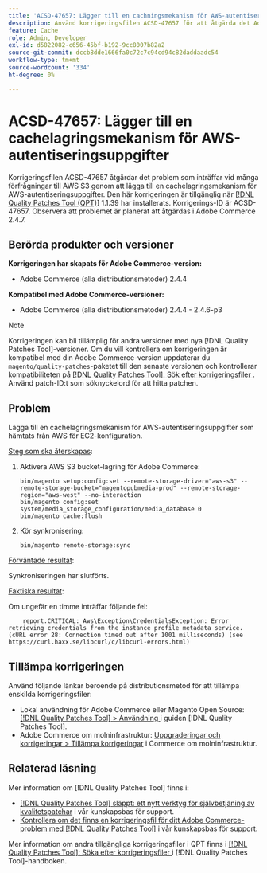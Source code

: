 ```yaml
---
title: 'ACSD-47657: Lägger till en cachningsmekanism för AWS-autentiseringsuppgifter'
description: Använd korrigeringsfilen ACSD-47657 för att åtgärda det Adobe Commerce-problem som inträffar vid många förfrågningar till AWS S3 genom att lägga till en cachelagringsmekanism för AWS-inloggningsuppgifter.
feature: Cache
role: Admin, Developer
exl-id: d5822082-c656-45bf-b192-9cc8007b82a2
source-git-commit: dccb8dde1666fa0c72c7c94cd94c82daddaadc54
workflow-type: tm+mt
source-wordcount: '334'
ht-degree: 0%

---
```


# ACSD-47657: Lägger till en cachelagringsmekanism för AWS-autentiseringsuppgifter

Korrigeringsfilen ACSD-47657 åtgärdar det problem som inträffar vid många förfrågningar till AWS S3 genom att lägga till en cachelagringsmekanism för AWS-autentiseringsuppgifter. Den här korrigeringen är tillgänglig när [[!DNL Quality Patches Tool (QPT)]](/help/announcements/adobe-commerce-announcements/magento-quality-patches-released-new-tool-to-self-serve-quality-patches.md) 1.1.39 har installerats. Korrigerings-ID är ACSD-47657. Observera att problemet är planerat att åtgärdas i Adobe Commerce 2.4.7.

## Berörda produkter och versioner

**Korrigeringen har skapats för Adobe Commerce-version:**

* Adobe Commerce (alla distributionsmetoder) 2.4.4

**Kompatibel med Adobe Commerce-versioner:**

* Adobe Commerce (alla distributionsmetoder) 2.4.4 - 2.4.6-p3

>[!NOTE]
>
>Korrigeringen kan bli tillämplig för andra versioner med nya [!DNL Quality Patches Tool]-versioner. Om du vill kontrollera om korrigeringen är kompatibel med din Adobe Commerce-version uppdaterar du `magento/quality-patches`-paketet till den senaste versionen och kontrollerar kompatibiliteten på [[!DNL Quality Patches Tool]: Sök efter korrigeringsfiler ](https://experienceleague.adobe.com/tools/commerce-quality-patches/index.html?lang=sv-SE). Använd patch-ID:t som söknyckelord för att hitta patchen.

## Problem

Lägga till en cachelagringsmekanism för AWS-autentiseringsuppgifter som hämtats från AWS för EC2-konfiguration.

<u>Steg som ska återskapas</u>:

1. Aktivera AWS S3 bucket-lagring för Adobe Commerce:

   ```
   bin/magento setup:config:set --remote-storage-driver="aws-s3" --remote-storage-bucket="magentopubmedia-prod" --remote-storage-region="aws-west" --no-interaction
   bin/magento config:set 
   system/media_storage_configuration/media_database 0 
   bin/magento cache:flush
   ```

1. Kör synkronisering:

   ```
   bin/magento remote-storage:sync
   ```

<u>Förväntade resultat</u>:

Synkroniseringen har slutförts.

<u>Faktiska resultat</u>:

Om ungefär en timme inträffar följande fel:

```
    report.CRITICAL: Aws\Exception\CredentialsException: Error retrieving credentials from the instance profile metadata service. (cURL error 28: Connection timed out after 1001 milliseconds) (see https://curl.haxx.se/libcurl/c/libcurl-errors.html) 
```

## Tillämpa korrigeringen

Använd följande länkar beroende på distributionsmetod för att tillämpa enskilda korrigeringsfiler:

* Lokal användning för Adobe Commerce eller Magento Open Source: [[!DNL Quality Patches Tool] > Användning ](https://experienceleague.adobe.com/docs/commerce-operations/tools/quality-patches-tool/usage.html?lang=sv-SE) i guiden [!DNL Quality Patches Tool].
* Adobe Commerce om molninfrastruktur: [Uppgraderingar och korrigeringar > Tillämpa korrigeringar](https://experienceleague.adobe.com/docs/commerce-cloud-service/user-guide/develop/upgrade/apply-patches.html?lang=sv-SE) i Commerce om molninfrastruktur.

## Relaterad läsning

Mer information om [!DNL Quality Patches Tool] finns i:

* [[!DNL Quality Patches Tool] släppt: ett nytt verktyg för självbetjäning av kvalitetspatchar](/help/announcements/adobe-commerce-announcements/magento-quality-patches-released-new-tool-to-self-serve-quality-patches.md) i vår kunskapsbas för support.
* [Kontrollera om det finns en korrigeringsfil för ditt Adobe Commerce-problem med  [!DNL Quality Patches Tool]](/help/support-tools/patches-available-in-qpt-tool/check-patch-for-magento-issue-with-magento-quality-patches.md) i vår kunskapsbas för support.

Mer information om andra tillgängliga korrigeringsfiler i QPT finns i [[!DNL Quality Patches Tool]: Söka efter korrigeringsfiler ](https://experienceleague.adobe.com/tools/commerce-quality-patches/index.html?lang=sv-SE) i [!DNL Quality Patches Tool]-handboken.
